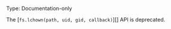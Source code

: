 
Type: Documentation-only

The [`fs.lchown(path, uid, gid, callback)`][] API is deprecated.

<a id="DEP0038"></a>
